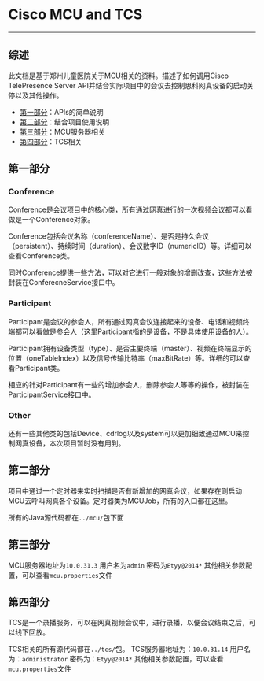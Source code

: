# Cisco MCU and TCS

---

## 综述
此文档是基于郑州儿童医院关于MCU相关的资料。描述了如何调用Cisco TelePresence Server API并结合实际项目中的会议去控制思科网真设备的启动关停以及其他操作。

* [第一部分](#第一部分)：APIs的简单说明
* [第二部分](#第二部分)：结合项目使用说明
* [第三部分](#第三部分)：MCU服务器相关
* [第四部分](#第四部分)：TCS相关

## 第一部分
### Conference
Conference是会议项目中的核心类，所有通过网真进行的一次视频会议都可以看做是一个Conference对象。

Conference包括会议名称（conferenceName）、是否是持久会议（persistent）、持续时间（duration）、会议数字ID（numericID）等。详细可以查看Conference类。

同时Conference提供一些方法，可以对它进行一般对象的增删改查，这些方法被封装在ConferecneService接口中。
### Participant
Participant是会议的参会人，所有通过网真会议连接起来的设备、电话和视频终端都可以看做是参会人（这里Participant指的是设备，不是具体使用设备的人）。

Participant拥有设备类型（type）、是否主要终端（master）、视频在终端显示的位置（oneTableIndex）以及信号传输比特率（maxBitRate）等。详细的可以查看Participant类。

相应的针对Participant有一些的增加参会人，删除参会人等等的操作，被封装在ParticipantService接口中。

### Other
还有一些其他类的包括Device、cdrlog以及system可以更加细致通过MCU来控制网真设备，本次项目暂时没有用到。

## 第二部分
项目中通过一个定时器来实时扫描是否有新增加的网真会议，如果存在则启动MCU去呼叫网真各个设备。定时器类为MCUJob，所有的入口都在这里。

所有的Java源代码都在`../mcu/`包下面

## 第三部分
MCU服务器地址为`10.0.31.3`
用户名为`admin`
密码为`Etyy@2014*`
其他相关参数配置，可以查看`mcu.properties`文件

## 第四部分
TCS是一个录播服务，可以在网真视频会议中，进行录播，以便会议结束之后，可以线下回放。

TCS相关的所有源代码都在`../tcs/`包。
TCS服务器地址为：`10.0.31.14`
用户名为：`administrator`
密码为：`Etyy@2014*`
其他相关参数配置，可以查看`mcu.properties`文件



